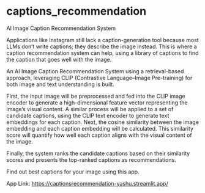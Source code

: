 # captions_recommendation
AI Image Caption Recommendation System

Applications like Instagram still lack a caption-generation tool because most LLMs don’t write captions; they describe the image instead. This is where a caption recommendation system can help, using a library of captions to find the caption that goes well with the image. 

An AI Image Caption Recommendation System using a retrieval-based approach, leveraging CLIP (Contrastive Language–Image Pre-training) for both image and text understanding is built.

First, the input image will be preprocessed and fed into the CLIP image encoder to generate a high-dimensional feature vector representing the image’s visual content. A similar process will be applied to a set of candidate captions, using the CLIP text encoder to generate text embeddings for each caption. Next, the cosine similarity between the image embedding and each caption embedding will be calculated. This similarity score will quantify how well each caption aligns with the visual content of the image.

Finally, the system ranks the candidate captions based on their similarity scores and presents the top-ranked captions as recommendations.

Find out best captions for your image using this app.

App Link: https://captionsrecommendation-yashu.streamlit.app/
